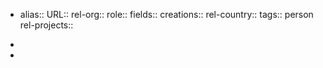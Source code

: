 - alias::
  URL::
  rel-org::
  role::
  fields::
  creations::
  rel-country::
  tags:: person
  rel-projects::

-
-
